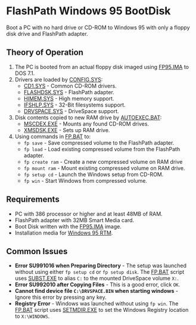# FlashPath Windows 95 BootDisk
Boot a PC with no hard drive or CD-ROM to Windows 95 with only a floppy disk drive and FlashPath adapter.

## Theory of Operation
1. The PC is booted from an actual floppy disk imaged using [FP95.IMA](FP95/FP95.IMA) to DOS 7.1.
2. Drivers are loaded by [CONFIG.SYS](FP95/DISK/CONFIG.SYS):
   - [CD1.SYS](FP95/DISK/CD1.SYS) - Common CD-ROM drivers.
   - [FLASHDSK.SYS](FP95/DISK/FLASHDSK.SYS) - FlashPath adapter.
   - [HIMEM.SYS](FP95/DISK/HIMEM.SYS) - High memory support.
   - [IFSHLP.SYS](FP95/DISK/IFSHLP.SYS) - 32-Bit filesystems support.
   - [DRVSPACE.SYS](FP95/DISK/DRVSPACE.SYS) - DriveSpace support.
3. Disk contents copied to new RAM drive by [AUTOEXEC.BAT](FP95/DISK/AUTOEXEC.BAT):
   - [MSCDEX.EXE](FP95/DISK/MSCDEX.EXE) - Mounts any found CD-ROM drives.
   - [XMSDSK.EXE](FP95/DISK/XMSDSK.EXE) - Sets up RAM drive.
4. Using commands in [FP.BAT](FP95/DISK/FP.BAT) to:
   - `fp save` - Save compressed volume to the FlashPath adapter.
   - `fp load` - Load existing compressed volume from the FlashPath adapter.
   - `fp create ram` - Create a new compressed volume on RAM drive
   - `fp mount ram` - Mount existing compressed volume on RAM drive.
   - `fp setup cd` - Launch the Windows setup from CD-ROM.
   - `fp win` - Start Windows from compressed volume.

## Requirements
- PC with 386 processor or higher and at least 48MB of RAM.
- FlashPath adapter with 32MB Smart Media card.
- Boot Disk written with the [FP95.IMA](FP95/FP95.IMA) image.
- Installation media for [Windows 95 RTM](https://winworldpc.com/product/windows-95/rtm).

## Common Issues
- **Error SU991016 when Preparing Directory** - The setup was launched without using either `fp setup cd` or `fp setup disk`. The [FP.BAT](FP95/DISK/FP.BAT) script uses [SUBST.EXE](FP95/DISK/SUBST.EXE) to alias `C:` to the mounted DriveSpace volume `X:`.
- **Error SU992010 after Copying Files** - This is a good error, click `OK`.
- **Cannot find device file `C:\DRVSPACE.BIN` when starting windows** - Ignore this error by pressing any key.
- **Registry Error** - Windows was launched without using `fp win`. The [FP.BAT](FP95/DISK/FP.BAT) script uses [SETMDIR.EXE](FP95/DISK/SETMDIR.EXE) to set the Windows Registry location to `X:\WINDOWS`.
